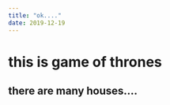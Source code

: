 ```yaml
---
title: "ok...."
date: 2019-12-19
---
```


this is game of thrones
=============================

there are many houses....
-------------------------------

